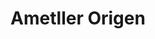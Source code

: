 ---
title: "Ametller Origen"
url: /sant-cugat-del-valles/ametller-origen-placa-de-sant-pere/
shop: supermercado
---